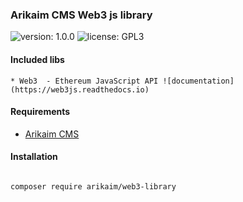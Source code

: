 ### Arikaim CMS Web3 js library 
![version: 1.0.0](https://github.com/arikaim/utility-library.git)
![license: GPL3](https://img.shields.io/badge/License-GPLv3-blue.svg)

#### Included libs
    * Web3  - Ethereum JavaScript API ![documentation](https://web3js.readthedocs.io)
  
  
#### Requirements 
  * [Arikaim CMS](https://github.com/arikaim/arikaim)
  

#### Installation

```sh

composer require arikaim/web3-library

```
